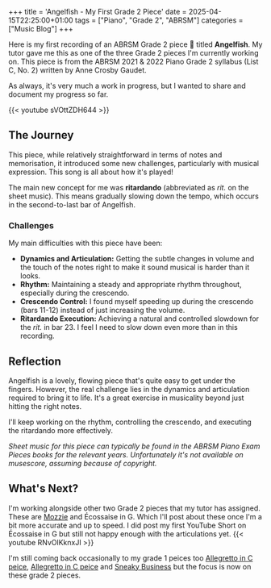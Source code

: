+++
title = 'Angelfish - My First Grade 2 Piece'
date = 2025-04-15T22:25:00+01:00
tags = ["Piano", "Grade 2", "ABRSM"]
categories = ["Music Blog"]
+++

Here is my first recording of an ABRSM Grade 2 piece 🐠 titled **Angelfish**. My tutor gave me this as one of the three Grade 2 pieces I'm currently working on. This piece is from the ABRSM 2021 & 2022 Piano Grade 2 syllabus (List C, No. 2) written by Anne Crosby Gaudet.

As always, it's very much a work in progress, but I wanted to share and document my progress so far.

{{< youtube sVOttZDH644 >}}

## The Journey
This piece, while relatively straightforward in terms of notes and memorisation, it introduced some new challenges, particularly with musical expression. This song is all about how it's played!

The main new concept for me was **ritardando** (abbreviated as *rit.* on the sheet music). This means gradually slowing down the tempo, which occurs in the second-to-last bar of Angelfish.

### Challenges
My main difficulties with this piece have been:

-   **Dynamics and Articulation:** Getting the subtle changes in volume and the touch of the notes right to make it sound musical is harder than it looks.
-   **Rhythm:** Maintaining a steady and appropriate rhythm throughout, especially during the crescendo.
-   **Crescendo Control:** I found myself speeding up during the crescendo (bars 11-12) instead of just increasing the volume.
-   **Ritardando Execution:** Achieving a natural and controlled slowdown for the *rit.* in bar 23. I feel I need to slow down even more than in this recording.

## Reflection
Angelfish is a lovely, flowing piece that's quite easy to get under the fingers. However, the real challenge lies in the dynamics and articulation required to bring it to life. It's a great exercise in musicality beyond just hitting the right notes.

I'll keep working on the rhythm, controlling the crescendo, and executing the ritardando more effectively.

*Sheet music for this piece can typically be found in the ABRSM Piano Exam Pieces books for the relevant years. Unfortunately it's not available on musescore, assuming because of copyright.*

## What's Next?

I'm working alongside other two Grade 2 pieces that my tutor has assigned. These are [Mozzie](/posts/music/mozzie) and Écossaise in G.
Which I'll post about these once I'm a bit more accurate and up to speed. I did post my first YouTube Short on Écossaise in G but still not happy enough with the articulations yet. {{< youtube RNvOlKknxJI >}}

I'm still coming back occasionally to my grade 1 peices too [Allegretto in C peice](/posts/music/allegretto-in-c-diabelli), [Allegretto in C peice](/posts/music/fresh-air) and [Sneaky Business](/posts/music/sneaky-business-matha-mier) but the focus is now on these grade 2 pieces.
